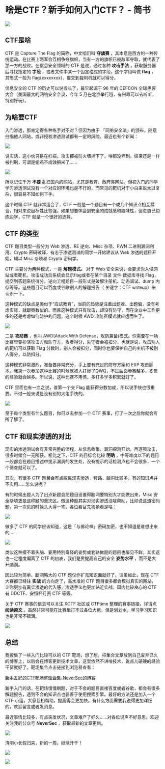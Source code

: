 # 啥是CTF？新手如何入门CTF？ - 简书

![](https://upload-images.jianshu.io/upload_images/5814060-06aa5eb8946e1657)

## CTF是啥

CTF 是 Capture The Flag 的简称，中文咱们叫 **夺旗赛**
，其本意是西方的一种传统运动。在比赛上两军会互相争夺旗帜，当有一方的旗帜已被敌军夺取，就代表了那一方的战败。在信息安全领域的 CTF 是说，通过各种
**攻击手法** ，获取服务器后寻找指定的 **字段** ，或者文件中某一个固定格式的字段，这个字段叫做 **flag** ，其形式一般为
flag{xxxxxxxx}，提交到裁判机就可以得分。

信息安全的 CTF 的历史可以说很长了，最早起源于 96 年的 DEFCON 全球黑客大会（美国最大的网络安全会议，今年 5
月在北京举行哦，有兴趣可以去听听，特别好玩）。

## 为啥要CTF

入门渗透，那肯定得各种练手对不对？但因为由于 「网络安全法」的颁布，随意扫描他人网站，或非授权渗透测试都有一定的风险。最近也有个新闻：

![](https://upload-images.jianshu.io/upload_images/5814060-f59132df5a217e03)

说实话，这小伙只是在扫描，攻击都被防火墙拦下了，啥都没弄到，结果还是一样被判刑，可谓是偷鸡不成蚀把米了……

![](https://upload-images.jianshu.io/upload_images/5814060-75863ff7a0593e05)

所以记住千万 **不要**
乱扫国内的网站，尤其是教育、政府类网站。但初入门的同学学习渗透测试没有一个对应的环境也是不行的，而常见的靶机对于小白来说太过复杂，很容易不知如何下手。

这个时候 CTF 就非常适合了，CTF
一般是一个题目有一个或几个知识点相互糅合，相对来说目标性比较强。如果想要体会到安全的成就感和趣味性，促进自己边练边学，CTF 就是一个很好的选择。

## CTF 的类型

CTF 题目类型一般分为 Web 渗透、RE 逆向、Misc 杂项、PWN 二进制漏洞利用、Crypto 密码破译，有志于渗透测试的同学一开始建议从 Web
渗透的题目开始，辅以 Misc 杂项和 Crypto 密码学。

CTF 主要分为两种模式，一是 **解题模式。** 对于 Web 安全来说，会要求你入侵网站或者靶机，攻击成功后系统会显示flag或者在某个目录 文件
数据库寻找 Flag，提交到答题系统得分。逆向工程题目一般形式是破解注册机、动态调试、dump 内存等等。这些题目可以百度或谷歌别人的解题报告（
关键字：CTF writeup）来认识一下。

这种模式的缺点是类似于“应试教育”，当前的趋势是注重出题难、出题偏，没有考虑实际，就跟奥数似的。而且这种模式只有攻击，却没有防守，而在企业中工作更多的还是考虑如何防护的问题，这个时候
AWD 攻防赛模式就应运而生了。

![](https://upload-images.jianshu.io/upload_images/5814060-bf646749a49b4526)

二是 **攻防赛** ，也叫 AWD(Attack With
Defense，攻防兼备)模式。你需要在一场比赛里要扮演攻击方和防守方，攻者得分，失守者会被扣分。也就是说，攻击别人的靶机可以获取 Flag
分数时，别人会被扣分，同时你也要保护自己的主机不被别人得分，以防扣分。

这种模式非常激烈，准备要非常充分，手上要有充足的防守方案和 EXP
攻击脚本。我第一次参加这种比赛的时候就被人打惨了QWQ，不过后面参赛越多，积累的经验就会越多。所以说，这种比赛不用慌，多打多学多积累就好了。

CTF 里面也有一血之说，谁第一个交 Flag 能获得分数加成，所以说手快也很重要。不过一般来说是没有别的大佬手快的。

![](https://upload-images.jianshu.io/upload_images/5814060-288e4049b55e90dd)

至于每个类型有什么题目，你可以去参加一个 CTF 赛事，打了一次之后你就会有所了解了。

## CTF 和现实渗透的对比

现实的渗透测试会有非常完整的流程，从信息收集、漏洞探测开始，再逐项攻击，很多时候会一无所获。相比之下，CTF 的目标会比较 **明确**
，中等难度以下的题目一般都会在题目描述中提示漏洞的发生处，没有提示的话检测点也不会很多，一个个筛查就可以了。

其次，有很多 CTF 题目会有点脱离现实渗透，套路、脑洞比较多，有的知识点并不实用……怎么说呢？

有的时候出题人为了出点新题会把题目设置得脑洞要特别大才能做出来，Misc
安全杂项更是这种题的重灾区。做这种题其实对现实渗透没啥帮助，比如说这道密码题，第一次见的时候头大得一笔，各位看官先猜猜看是啥：

![](https://upload-images.jianshu.io/upload_images/5814060-a447dda4dc724637)

做多了 CTF 的同学应该知道，这是「与佛论禅」密码加密，也不知道是谁想出来的……

![](https://upload-images.jianshu.io/upload_images/5814060-20b19f538fd1af6a)

类似这种摸不着头脑、要用特别奇怪的姿势或套路做题的题目也屡见不鲜。其实这也一定程度偏离了 CTF 的初衷，我们是要提高自己的安全 **姿势水平**
，而不是大开脑洞。

因此较为简单、脑洞略大的 CTF 题仅作扩充知识面就好了。话虽如此，现在 CTF 大赛都已经往 **实战** 的方向走了，高水准的 CTF
题目很多都会模拟真实的网站，让你更加有真实渗透的代入感，渗透手法也更加贴近实战。国内比较良心的 CTF 有 DDCTF、安恒杯月赛 CTF 等等。

关于 CTF 赛事的信息可以关注 XCTF 社区或 CTFtime 整理的赛事链接，详请点 **阅读原文**
。虽然非常可能在比赛里打不过各位大佬，但是划划水，学习学习知识也是非常不错滴。

![](https://upload-images.jianshu.io/upload_images/5814060-d3025e441db896b0)

## 总结

我搜集了一些入门比较可以的 CTF
靶场，想了想，把集合文章放到自己废弃已久的博客上，以后会在博客更新技术文章，这里依然不讲啥技术，说点儿硬硬的经验干货就好了。靶场集合点击链接到浏览器查看：

[新手友好的CTF靶场整理合集-NeverSec的博客](https://links.jianshu.com/go?to=https%3A%2F%2Fneversec.top%2F20190404%2F%25E6%2596%25B0%25E6%2589%258B%25E5%258F%258B%25E5%25A5%25BD%25E7%259A%2584CTF%25E9%259D%25B6%25E5%259C%25BA%25E6%2595%25B4%25E7%2590%2586%25E5%2590%2588%25E9%259B%2586.html)

新手入门的话，在靶场慢慢刷题，对于不会的题目直接百度或者谷歌，都会有很多解题报告，遇到不会的知识点也要善于使用搜索引擎。最好的方法还是加入一个 CTF
小组，大家互相帮助，提高得会更加快。有什么方面需要我说得更加详细的，欢迎留言或者发消息。

最近事情比较多，有点突发状况，文章难产了好久……对各位说声不好意思。欢迎关注我的公众号 **NeverSec** ，获取最新的文章更新。

![](https://upload-images.jianshu.io/upload_images/5814060-4864cb94f0e38b10)

清明小长假归来，新的一周，继续开干！

![](https://upload-images.jianshu.io/upload_images/5814060-8ecc0e2dd79b73f0)

![](https://upload-images.jianshu.io/upload_images/5814060-0d32a11d6e6013de)

